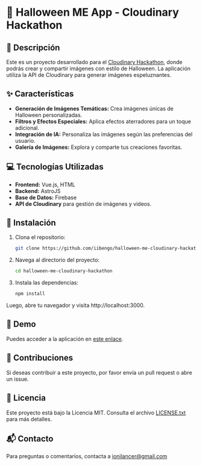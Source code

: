 # 🎃 Halloween ME App - Cloudinary Hackathon

## 📝 Descripción
Este es un proyecto desarrollado para el [Cloudinary Hackathon](https://cloudinary.com/blog/cloudinary-cloudcreate-spooky-ai-hackathon), donde podrás crear y compartir imágenes con estilo de Halloween. La aplicación utiliza la API de Cloudinary para generar imágenes espeluznantes.

## ✨ Características
- **Generación de Imágenes Temáticas:** Crea imágenes únicas de Halloween personalizadas.
- **Filtros y Efectos Especiales:** Aplica efectos aterradores para un toque adicional.
- **Integración de IA:** Personaliza las imágenes según las preferencias del usuario.
- **Galería de Imágenes:** Explora y comparte tus creaciones favoritas.

## 💻 Tecnologías Utilizadas
- **Frontend:** Vue.js, HTML
- **Backend:** AstroJS
- **Base de Datos:** Firebase
- **API de Cloudinary** para gestión de imágenes y videos.

## 🚀 Instalación
1. Clona el repositorio:
   ```bash
   git clone https://github.com/iibengo/halloween-me-cloudinary-hackathon.git

2. Navega al directorio del proyecto:
   ```bash
   cd halloween-me-cloudinary-hackathon

3. Instala las dependencias:
   ```bash
   npm install

Luego, abre tu navegador y visita http://localhost:3000.

## 🎥 Demo
Puedes acceder a la aplicación en [este enlace](https://halloween-me.vercel.app).

## 🤝 Contribuciones
Si deseas contribuir a este proyecto, por favor envía un pull request o abre un issue.

## 📜 Licencia
Este proyecto está bajo la Licencia MIT. Consulta el archivo [LICENSE.txt](LICENSE) para más detalles.

## 📬 Contacto
Para preguntas o comentarios, contacta a ionilancer@gmail.com
